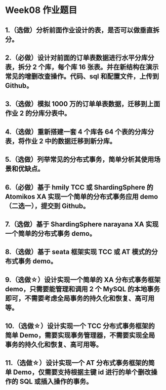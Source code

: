# Week08 作业题目

## 1.（选做）分析前面作业设计的表，是否可以做垂直拆分。
## 2.（必做）设计对前面的订单表数据进行水平分库分表，拆分 2 个库，每个库 16 张表。并在新结构在演示常见的增删改查操作。代码、sql 和配置文件，上传到 Github。
## 3.（选做）模拟 1000 万的订单单表数据，迁移到上面作业 2 的分库分表中。
## 4.（选做）重新搭建一套 4 个库各 64 个表的分库分表，将作业 2 中的数据迁移到新分库。

## 5.（选做）列举常见的分布式事务，简单分析其使用场景和优缺点。
## 6.（必做）基于 hmily TCC 或 ShardingSphere 的 Atomikos XA 实现一个简单的分布式事务应用 demo（二选一），提交到 Github。
## 7.（选做）基于 ShardingSphere narayana XA 实现一个简单的分布式事务 demo。
## 8.（选做）基于 seata 框架实现 TCC 或 AT 模式的分布式事务 demo。
## 9.（选做☆）设计实现一个简单的 XA 分布式事务框架 demo，只需要能管理和调用 2 个 MySQL 的本地事务即可，不需要考虑全局事务的持久化和恢复、高可用等。
## 10.（选做☆）设计实现一个 TCC 分布式事务框架的简单 Demo，需要实现事务管理器，不需要实现全局事务的持久化和恢复、高可用等。
## 11.（选做☆）设计实现一个 AT 分布式事务框架的简单 Demo，仅需要支持根据主键 id 进行的单个删改操作的 SQL 或插入操作的事务。

